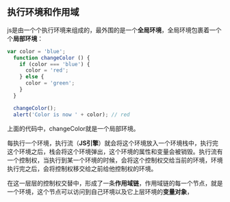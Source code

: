## 执行环境和作用域

js是由一个个执行环境来组成的，最外围的是一个**全局环境**，全局环境包裹着一个个**局部环境**：

```javascript
var color = 'blue';
  function changeColor () {
    if (color === 'blue') {
      color = 'red';
    } else {
      color = 'green';
    }
  }

  changeColor();
  alert('Color is now ' + color); // red
```

上面的代码中，changeColor就是一个局部环境。

每执行一个环境，执行流（**JS引擎**）就会将这个环境放入一个环境栈中，执行完这个环境之后，栈会将这个环境弹出，这个环境的属性和变量会被销毁。执行流有一个控制权，当执行到某一个环境的时候，会将这个控制权交给当前的环境，环境执行完之后，会将控制权移交给之前给他控制权的环境。

在这一层层的控制权交替中，形成了一条**作用域链**，作用域链的每一个节点，就是一个环境，这个节点可以访问到自己环境以及它上层环境的**变量对象**，

